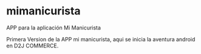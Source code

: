 # mimanicurista
APP para la aplicación Mi Manicurista

Primera Version de la APP mi manicurista, aqui se inicia la aventura android en D2J COMMERCE.

